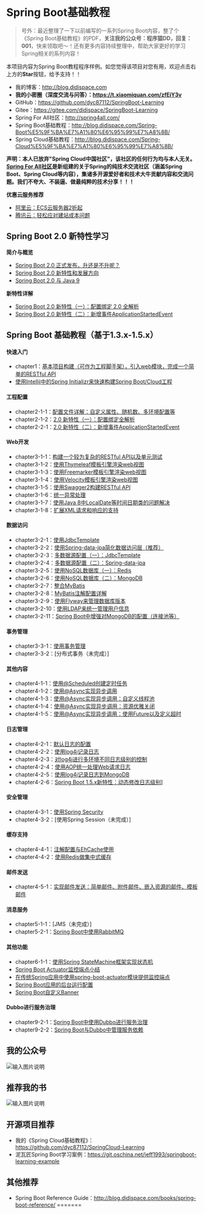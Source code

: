 # Spring Boot基础教程

> 号外：最近整理了一下以前编写的一系列Spring Boot内容，整了个《Spring Boot基础教程》的PDF，**关注我的公众号：程序猿DD，回复：001**，快来领取吧～！还有更多内容持续整理中，帮助大家更好的学习Spring相关的系列内容！

本项目内容为Spring Boot教程程序样例。如您觉得该项目对您有用，欢迎点击右上方的**Star**按钮，给予支持！！

- 我的博客：http://blog.didispace.com
- **我的小密圈（深度交流与问答）：https://t.xiaomiquan.com/zfEiY3v**
- GitHub：https://github.com/dyc87112/SpringBoot-Learning
- Gitee：https://gitee.com/didispace/SpringBoot-Learning
- Spring For All社区：http://spring4all.com/
- Spring Boot基础教程：http://blog.didispace.com/Spring-Boot%E5%9F%BA%E7%A1%80%E6%95%99%E7%A8%8B/
- Spring Cloud基础教程：http://blog.didispace.com/Spring-Cloud%E5%9F%BA%E7%A1%80%E6%95%99%E7%A8%8B/

**声明：本人已放弃"Spring Cloud中国社区"，该社区的任何行为均与本人无关。[Spring For All社区](http://spring4all.com/)是新组建的关于Spring的纯技术交流社区（涵盖Spring Boot、Spring Cloud等内容），集诸多开源爱好者和技术大牛贡献内容和交流问题。我们不夸大、不装逼、做最纯粹的技术分享！！！**

**优惠云服务推荐**

- [阿里云：ECS云服务器2折起](https://promotion.aliyun.com/ntms/act/ambassador/sharetouser.html?userCode=wxfqkr0o&utm_source=wxfqkr0o)
- [腾讯云：轻松应对建站成本问题](https://cloud.tencent.com/redirect.php?redirect=1027&cps_key=f6a8af1297bfac40b9d10ffa1270029a&from=console)

## Spring Boot 2.0 新特性学习

**简介与概览**

- [Spring Boot 2.0 正式发布，升还是不升呢？](http://blog.didispace.com/spring-boot-2-release/)
- [Spring Boot 2.0 新特性和发展方向](http://blog.didispace.com/Spring-Boot-2-0-%E6%96%B0%E7%89%B9%E6%80%A7%E5%92%8C%E5%8F%91%E5%B1%95%E6%96%B9%E5%90%91/)
- [Spring Boot 2.0 与 Java 9](http://blog.didispace.com/Spring-Boot-2.0%E4%B8%8EJava-9/)

**新特性详解**

- [Spring Boot 2.0 新特性（一）：配置绑定 2.0 全解析](http://blog.didispace.com/Spring-Boot-2-0-feature-1-relaxed-binding-2/)
- [Spring Boot 2.0 新特性（二）：新增事件ApplicationStartedEvent](http://blog.didispace.com/Spring-Boot-2-0-feature-2-ApplicationStartedEvent/)

## Spring Boot 基础教程（基于1.3.x-1.5.x）

#### 快速入门

- chapter1：[基本项目构建（可作为工程脚手架），引入web模块，完成一个简单的RESTful API](http://blog.didispace.com/spring-boot-learning-1/)
- [使用Intellij中的Spring Initializr来快速构建Spring Boot/Cloud工程](http://blog.didispace.com/spring-initializr-in-intellij/)

#### 工程配置

- chapter2-1-1：[配置文件详解：自定义属性、随机数、多环境配置等](http://blog.didispace.com/springbootproperties/)
- chapter2-1-2：[2.0 新特性（一）：配置绑定全解析](http://blog.didispace.com/Spring-Boot-2-0-feature-1-relaxed-binding-2/)
- chapter2-2-1：[2.0 新特性（二）：新增事件ApplicationStartedEvent](http://blog.didispace.com/Spring-Boot-2-0-feature-2-ApplicationStartedEvent/)

#### Web开发

- chapter3-1-1：[构建一个较为复杂的RESTful API以及单元测试](http://blog.didispace.com/springbootrestfulapi/)
- chapter3-1-2：[使用Thymeleaf模板引擎渲染web视图](http://blog.didispace.com/springbootweb/)
- chapter3-1-3：[使用Freemarker模板引擎渲染web视图](http://blog.didispace.com/springbootweb/)
- chapter3-1-4：[使用Velocity模板引擎渲染web视图](http://blog.didispace.com/springbootweb/)
- chapter3-1-5：[使用Swagger2构建RESTful API](http://blog.didispace.com/springbootswagger2/)
- chapter3-1-6：[统一异常处理](http://blog.didispace.com/springbootexception/)
- chapter3-1-7：[使用Java 8中LocalDate等时间日期类的问题解决](http://blog.didispace.com/Spring-Boot-And-Feign-Use-localdate/)
- chapter3-1-8：[扩展XML请求和响应的支持](http://blog.didispace.com/spring-boot-xml-httpmessageconverter)

#### 数据访问

- chapter3-2-1：[使用JdbcTemplate](http://blog.didispace.com/springbootdata1/)
- chapter3-2-2：[使用Spring-data-jpa简化数据访问层（推荐）](http://blog.didispace.com/springbootdata2/)
- chapter3-2-3：[多数据源配置（一）：JdbcTemplate](http://blog.didispace.com/springbootmultidatasource/)
- chapter3-2-4：[多数据源配置（二）：Spring-data-jpa](http://blog.didispace.com/springbootmultidatasource/)
- chapter3-2-5：[使用NoSQL数据库（一）：Redis](http://blog.didispace.com/springbootredis/)
- chapter3-2-6：[使用NoSQL数据库（二）：MongoDB](http://blog.didispace.com/springbootmongodb/)
- chapter3-2-7：[整合MyBatis](http://blog.didispace.com/springbootmybatis/)
- chapter3-2-8：[MyBatis注解配置详解](http://blog.didispace.com/mybatisinfo/)
- chapter3-2-9：[使用Flyway来管理数据库版本](http://blog.didispace.com/spring-boot-flyway-db-version/)
- chapter3-2-10：[使用LDAP来统一管理用户信息](http://blog.didispace.com/spring-boot-ldap-user/)
- chapter3-2-11：[Spring Boot中增强对MongoDB的配置（连接池等）](http://blog.didispace.com/springbootmongodb-plus/)

#### 事务管理

- chapter3-3-1：[使用事务管理](http://blog.didispace.com/springboottransactional/)
- chapter3-3-2：[分布式事务（未完成）]

#### 其他内容

- chapter4-1-1：[使用@Scheduled创建定时任务](http://blog.didispace.com/springbootscheduled/)
- chapter4-1-2：[使用@Async实现异步调用](http://blog.didispace.com/springbootasync/)
- chapter4-1-3：[使用@Async实现异步调用：自定义线程池](http://blog.didispace.com/springbootasync-2/)
- chapter4-1-4：[使用@Async实现异步调用：资源优雅关闭](http://blog.didispace.com/springbootasync-3/)
- chapter4-1-5：[使用@Async实现异步调用：使用Future以及定义超时](http://blog.didispace.com/springbootasync-4/)

#### 日志管理

- chapter4-2-1：[默认日志的配置](http://blog.didispace.com/springbootlog/)
- chapter4-2-2：[使用log4j记录日志](http://blog.didispace.com/springbootlog4j/)
- chapter4-2-3：[对log4j进行多环境不同日志级别的控制](http://blog.didispace.com/springbootlog4jmuilt/)
- chapter4-2-4：[使用AOP统一处理Web请求日志](http://blog.didispace.com/springbootaoplog/)
- chapter4-2-5：[使用log4j记录日志到MongoDB](http://blog.didispace.com/springbootlog4jmongodb/)
- chapter4-2-6：[Spring Boot 1.5.x新特性：动态修改日志级别](http://blog.didispace.com/spring-boot-1-5-x-feature-1/)]

#### 安全管理

- chapter4-3-1：[使用Spring Security](http://blog.didispace.com/springbootsecurity/)
- chapter4-3-2：[使用Spring Session（未完成）]

#### 缓存支持

- chapter4-4-1：[注解配置与EhCache使用](http://blog.didispace.com/springbootcache1/)
- chapter4-4-2：[使用Redis做集中式缓存](http://blog.didispace.com/springbootcache2/)

#### 邮件发送

- chapter4-5-1：[实现邮件发送：简单邮件、附件邮件、嵌入资源的邮件、模板邮件](http://blog.didispace.com/springbootmailsender/)

#### 消息服务

- chapter5-1-1：[JMS（未完成）]
- chapter5-2-1：[Spring Boot中使用RabbitMQ](http://blog.didispace.com/spring-boot-rabbitmq/)

#### 其他功能

- chapter6-1-1：[使用Spring StateMachine框架实现状态机](http://blog.didispace.com/spring-statemachine/)
- [Spring Boot Actuator监控端点小结](http://blog.didispace.com/spring-boot-actuator-1/)
- [在传统Spring应用中使用spring-boot-actuator模块提供监控端点](http://blog.didispace.com/spring-boot-actuator-without-boot/)
- [Spring Boot应用的后台运行配置](http://blog.didispace.com/spring-boot-run-backend/)
- [Spring Boot自定义Banner](http://blog.didispace.com/spring-boot-banner/)

#### Dubbo进行服务治理

- chapter9-2-1：[Spring Boot中使用Dubbo进行服务治理](https://gitee.com/didispace/SpringBoot-Learning/tree/master/Chapter9-2-1)
- chapter9-2-2：[Spring Boot与Dubbo中管理服务依赖](https://gitee.com/didispace/SpringBoot-Learning/tree/master/Chapter9-2-2)

## 我的公众号

![输入图片说明](http://git.oschina.net/uploads/images/2017/0105/082137_85109d07_437188.jpeg "在这里输入图片标题")

## 推荐我的书

![输入图片说明](https://git.oschina.net/uploads/images/2017/0416/233656_dd3bce94_437188.png "在这里输入图片标题")

## 开源项目推荐

- 我的《Spring Cloud基础教程》：https://github.com/dyc87112/SpringCloud-Learning
- 泥瓦匠Spring Boot学习案例：https://git.oschina.net/jeff1993/springboot-learning-example

## 其他推荐

- Spring Boot Reference Guide：http://blog.didispace.com/books/spring-boot-reference/
=======
